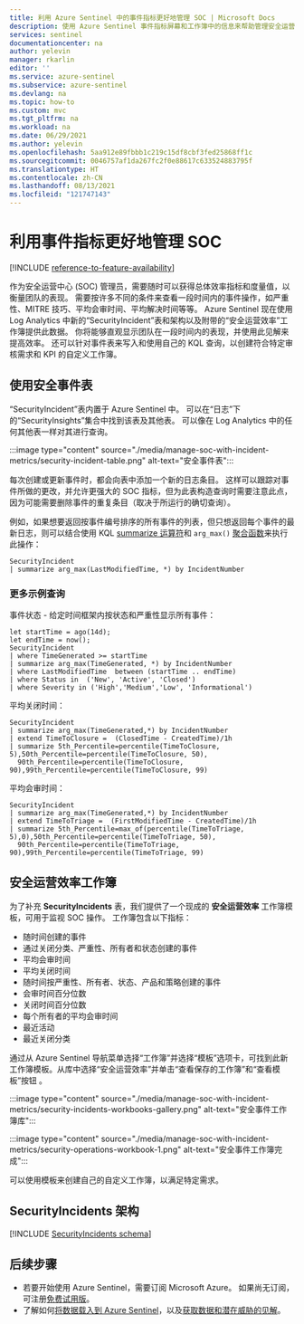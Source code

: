 ```yaml
---
title: 利用 Azure Sentinel 中的事件指标更好地管理 SOC | Microsoft Docs
description: 使用 Azure Sentinel 事件指标屏幕和工作簿中的信息来帮助管理安全运营中心 (SOC)。
services: sentinel
documentationcenter: na
author: yelevin
manager: rkarlin
editor: ''
ms.service: azure-sentinel
ms.subservice: azure-sentinel
ms.devlang: na
ms.topic: how-to
ms.custom: mvc
ms.tgt_pltfrm: na
ms.workload: na
ms.date: 06/29/2021
ms.author: yelevin
ms.openlocfilehash: 5aa912e89fbbb1c219c15df8cbf3fed25868ff1c
ms.sourcegitcommit: 0046757af1da267fc2f0e88617c633524883795f
ms.translationtype: HT
ms.contentlocale: zh-CN
ms.lasthandoff: 08/13/2021
ms.locfileid: "121747143"
---
```

# <a name="manage-your-soc-better-with-incident-metrics"></a>利用事件指标更好地管理 SOC

[!INCLUDE [reference-to-feature-availability](includes/reference-to-feature-availability.md)]

作为安全运营中心 (SOC) 管理员，需要随时可以获得总体效率指标和度量值，以衡量团队的表现。 需要按许多不同的条件来查看一段时间内的事件操作，如严重性、MITRE 技巧、平均会审时间、平均解决时间等等。 Azure Sentinel 现在使用 Log Analytics 中新的“SecurityIncident”表和架构以及附带的“安全运营效率”工作簿提供此数据。  你将能够直观显示团队在一段时间内的表现，并使用此见解来提高效率。 还可以针对事件表来写入和使用自己的 KQL 查询，以创建符合特定审核需求和 KPI 的自定义工作簿。

## <a name="use-the-security-incidents-table"></a>使用安全事件表

“SecurityIncident”表内置于 Azure Sentinel 中。 可以在“日志”下的“SecurityInsights”集合中找到该表及其他表。  可以像在 Log Analytics 中的任何其他表一样对其进行查询。

:::image type="content" source="./media/manage-soc-with-incident-metrics/security-incident-table.png" alt-text="安全事件表":::

每次创建或更新事件时，都会向表中添加一个新的日志条目。 这样可以跟踪对事件所做的更改，并允许更强大的 SOC 指标，但为此表构造查询时需要注意此点，因为可能需要删除事件的重复条目（取决于所运行的确切查询）。 

例如，如果想要返回按事件编号排序的所有事件的列表，但只想返回每个事件的最新日志，则可以结合使用 KQL [summarize 运算符](/azure/data-explorer/kusto/query/summarizeoperator)和 `arg_max()` [聚合函数](/azure/data-explorer/kusto/query/arg-max-aggfunction)来执行此操作：

```Kusto
SecurityIncident
| summarize arg_max(LastModifiedTime, *) by IncidentNumber
```
### <a name="more-sample-queries"></a>更多示例查询

事件状态 - 给定时间框架内按状态和严重性显示所有事件：

```Kusto
let startTime = ago(14d);
let endTime = now();
SecurityIncident
| where TimeGenerated >= startTime
| summarize arg_max(TimeGenerated, *) by IncidentNumber
| where LastModifiedTime  between (startTime .. endTime)
| where Status in  ('New', 'Active', 'Closed')
| where Severity in ('High','Medium','Low', 'Informational')
```

平均关闭时间：
```Kusto
SecurityIncident
| summarize arg_max(TimeGenerated,*) by IncidentNumber 
| extend TimeToClosure =  (ClosedTime - CreatedTime)/1h
| summarize 5th_Percentile=percentile(TimeToClosure, 5),50th_Percentile=percentile(TimeToClosure, 50), 
  90th_Percentile=percentile(TimeToClosure, 90),99th_Percentile=percentile(TimeToClosure, 99)
```

平均会审时间：
```Kusto
SecurityIncident
| summarize arg_max(TimeGenerated,*) by IncidentNumber 
| extend TimeToTriage =  (FirstModifiedTime - CreatedTime)/1h
| summarize 5th_Percentile=max_of(percentile(TimeToTriage, 5),0),50th_Percentile=percentile(TimeToTriage, 50), 
  90th_Percentile=percentile(TimeToTriage, 90),99th_Percentile=percentile(TimeToTriage, 99) 
```

## <a name="security-operations-efficiency-workbook"></a>安全运营效率工作簿

为了补充 **SecurityIncidents** 表，我们提供了一个现成的 **安全运营效率** 工作簿模板，可用于监视 SOC 操作。 工作簿包含以下指标： 
- 随时间创建的事件 
- 通过关闭分类、严重性、所有者和状态创建的事件 
- 平均会审时间 
- 平均关闭时间 
- 随时间按严重性、所有者、状态、产品和策略创建的事件 
- 会审时间百分位数 
- 关闭时间百分位数 
- 每个所有者的平均会审时间 
- 最近活动 
- 最近关闭分类  

通过从 Azure Sentinel 导航菜单选择“工作簿”并选择“模板”选项卡，可找到此新工作簿模板。从库中选择“安全运营效率”并单击“查看保存的工作簿”和“查看模板”按钮    。

:::image type="content" source="./media/manage-soc-with-incident-metrics/security-incidents-workbooks-gallery.png" alt-text="安全事件工作簿库":::

:::image type="content" source="./media/manage-soc-with-incident-metrics/security-operations-workbook-1.png" alt-text="安全事件工作簿完成":::

可以使用模板来创建自己的自定义工作簿，以满足特定需求。

## <a name="securityincidents-schema"></a>SecurityIncidents 架构

[!INCLUDE [SecurityIncidents schema](../../includes/sentinel-schema-security-incident.md)]

## <a name="next-steps"></a>后续步骤

- 若要开始使用 Azure Sentinel，需要订阅 Microsoft Azure。 如果尚无订阅，可注册[免费试用版](https://azure.microsoft.com/free/)。
- 了解如何[将数据载入到 Azure Sentinel](quickstart-onboard.md)，以及[获取数据和潜在威胁的见解](get-visibility.md)。
